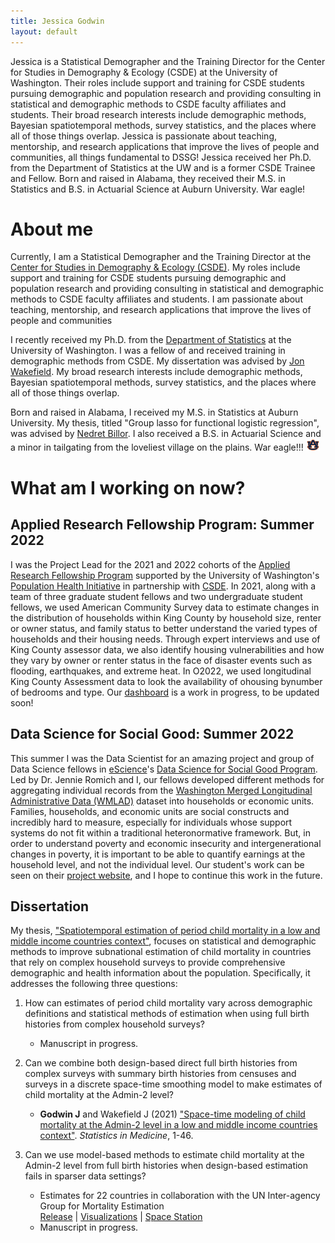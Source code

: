 ```yaml
---
title: Jessica Godwin
layout: default
---
```


Jessica is a Statistical Demographer and the Training Director for the Center for Studies in Demography & Ecology (CSDE) at the University of Washington. Their roles include support and training for CSDE students pursuing demographic and population research and providing consulting in statistical and demographic methods to CSDE faculty affiliates and students. Their broad research interests include demographic methods, Bayesian spatiotemporal methods, survey statistics, and the places where all of those things overlap. Jessica is passionate about teaching, mentorship, and research applications that improve the lives of people and communities, all things fundamental to DSSG! Jessica received her Ph.D. from the Department of Statistics at the UW and is a former CSDE Trainee and Fellow. Born and raised in Alabama, they received their M.S. in Statistics and B.S. in Actuarial Science at Auburn University. War eagle!

# About me
Currently, I am a Statistical Demographer and the Training Director at the [Center for Studies in Demography & Ecology (CSDE)](https://csde.washington.edu/). My roles include support and training for CSDE students pursuing demographic and population research and providing consulting in statistical and demographic methods to CSDE faculty affiliates and students.  I am passionate about teaching, mentorship, and research applications that improve the lives of people and communities

I recently received my Ph.D. from the [Department of Statistics](https://stat.uw.edu/) at the University of Washington. I was a fellow of and received training in demographic methods from CSDE. My dissertation was advised by [Jon Wakefield](https://faculty.washington.edu/jonno/). My broad research interests include demographic methods, Bayesian spatiotemporal methods, survey statistics, and the places where all of those things overlap.

Born and raised in Alabama, I received my M.S. in Statistics at Auburn University. My thesis, titled "Group lasso for functional logistic regression", was advised by [Nedret Billor](http://webhome.auburn.edu/~billone/). I also received a B.S. in Actuarial Science and a minor in tailgating from the loveliest village on the plains. War eagle!!!  <img src="./AU.jpg" width="22">

# What am I working on now?

## Applied Research Fellowship Program: Summer 2022

I was the Project Lead for the 2021 and 2022 cohorts of the [Applied Research Fellowship Program](https://www.washington.edu/populationhealth/education-and-training/applied-research-fellowship/) supported by the University of Washington's [Population Health Initiative](https://www.washington.edu/populationhealth/) in partnership with [CSDE](https://csde.washington.edu/). In 2021, along with a team of three graduate student fellows and two undergraduate student fellows, we used American Community Survey data to estimate changes in the distribution of households within King County by household size, renter or owner status, and family status to better understand the varied types of households and their housing needs. Through expert interviews and use of King County assessor data, we also identify housing vulnerabilities and how they vary by owner or renter status in the face of disaster events such as flooding, earthquakes, and extreme heat. In O2022, we used longitudinal King County Assessment data to look the availability of ohousing bynumber of bedrooms and type. Our [dashboard](https://rsc.csde.washington.edu/kc-population-and-households/) is a work in progress, to be updated soon!

## Data Science for Social Good: Summer 2022

This summer I was the Data Scientist for an amazing project and group of Data Science fellows in [eScience](https://escience.washington.edu/)'s [Data Science for Social Good Program](https://escience.washington.edu/2022-data-science-for-social-good-projects/). Led by Dr. Jennie Romich and I, our fellows developed different methods for aggregating individual records from the [Washington Merged Longitudinal Administrative Data (WMLAD)](https://wmlad.github.io/) dataset into households or economic units. Families, households, and economic units are social constructs and incredibly hard to measure, especially for individuals whose support systems do not fit within a traditional heteronormative framework. But, in order to understand poverty and economic insecurity and intergenerational changes in poverty, it is important to be able to quantify earnings at the household level, and not the individual level. Our student's work can be seen on their [project website](https://uwescience.github.io/DSSG2022-Tracking-Poverty/), and I hope to continue this work in the future.

## Dissertation

My thesis, ["Spatiotemporal estimation of period child mortality in a low and middle income countries context"](https://drive.google.com/file/d/1-QrUfMIBQ60xM0Mt7ZLowMSjdQsXKH97/view?usp=sharing), focuses on statistical and demographic methods to improve subnational estimation of child mortality in countries that rely on complex household surveys to provide comprehensive demographic and health information about the population.  Specifically, it addresses the following three questions:

1. How can estimates of period child mortality vary across demographic definitions and statistical methods of estimation when using full birth histories from complex household surveys?
   - Manuscript in progress.
2. Can we combine both design-based direct full birth histories from complex surveys with summary birth histories from censuses and surveys in a discrete space-time smoothing model to make estimates of child mortality at the Admin-2 level?  

    -  **Godwin J** and Wakefield J (2021) ["Space-time modeling of child mortality at the Admin-2 level in a low and middle income countries context"](https://doi.org/10.1002/sim.8854). *Statistics in Medicine*, 1-46.
3. Can we use model-based methods to estimate child mortality at the Admin-2 level from full birth histories when design-based estimation fails in sparser data settings?  
  
    - Estimates for 22 countries in collaboration with the UN Inter-agency Group for Mortality Estimation  
      [Release](https://data.unicef.org/resources/subnational-under-five-mortality-estimates-1990-2019/) | [Visualizations](https://childmortality.org/data) | [Space Station](https://faculty.washington.edu/jonno/space-station.html)
    - Manuscript in progress.

